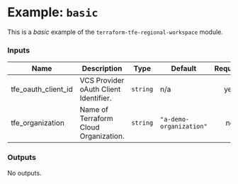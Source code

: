 # Example: `basic`

This is a _basic_ example of the `terraform-tfe-regional-workspace` module.

<!-- BEGIN_TF_DOCS -->
### Inputs

| Name | Description | Type | Default | Required |
|------|-------------|------|---------|:--------:|
| tfe_oauth_client_id | VCS Provider oAuth Client Identifier. | `string` | n/a | yes |
| tfe_organization | Name of Terraform Cloud Organization. | `string` | `"a-demo-organization"` | no |

### Outputs

No outputs.
<!-- END_TF_DOCS -->
